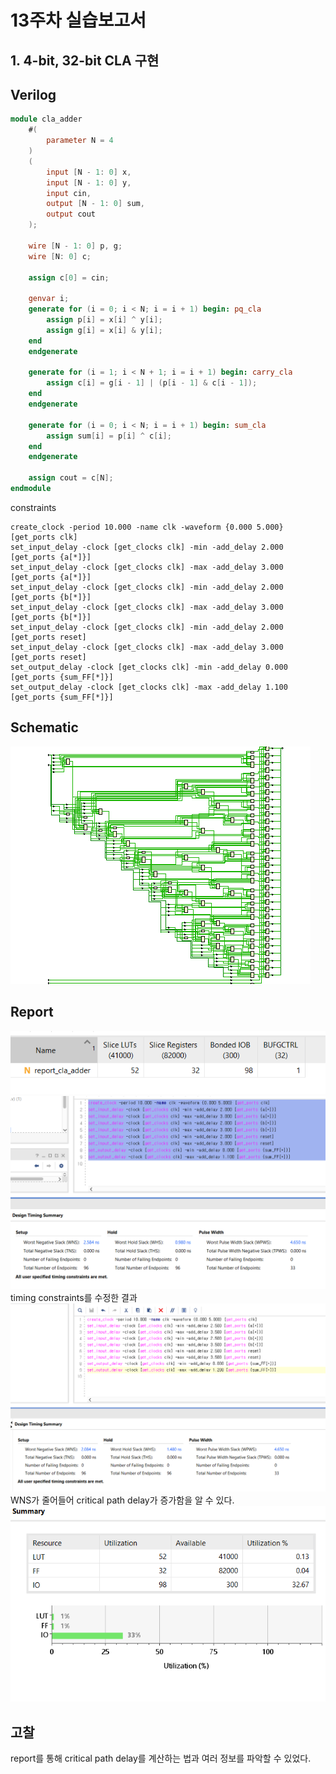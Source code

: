 # 13주차 실습보고서

## 1. 4-bit, 32-bit CLA 구현

## Verilog

```verilog
module cla_adder
    #(
        parameter N = 4
    )
    (
        input [N - 1: 0] x,
        input [N - 1: 0] y,
        input cin,
        output [N - 1: 0] sum,
        output cout  
    );
    
    wire [N - 1: 0] p, g;
    wire [N: 0] c;
    
    assign c[0] = cin;
    
    genvar i;
    generate for (i = 0; i < N; i = i + 1) begin: pq_cla
        assign p[i] = x[i] ^ y[i];
        assign g[i] = x[i] & y[i];
    end
    endgenerate
    
    generate for (i = 1; i < N + 1; i = i + 1) begin: carry_cla
        assign c[i] = g[i - 1] | (p[i - 1] & c[i - 1]);
    end
    endgenerate
    
    generate for (i = 0; i < N; i = i + 1) begin: sum_cla
        assign sum[i] = p[i] ^ c[i];
    end
    endgenerate
    
    assign cout = c[N];
endmodule
```



constraints
```
create_clock -period 10.000 -name clk -waveform {0.000 5.000} [get_ports clk]
set_input_delay -clock [get_clocks clk] -min -add_delay 2.000 [get_ports {a[*]}]
set_input_delay -clock [get_clocks clk] -max -add_delay 3.000 [get_ports {a[*]}]
set_input_delay -clock [get_clocks clk] -min -add_delay 2.000 [get_ports {b[*]}]
set_input_delay -clock [get_clocks clk] -max -add_delay 3.000 [get_ports {b[*]}]
set_input_delay -clock [get_clocks clk] -min -add_delay 2.000 [get_ports reset]
set_input_delay -clock [get_clocks clk] -max -add_delay 3.000 [get_ports reset]
set_output_delay -clock [get_clocks clk] -min -add_delay 0.000 [get_ports {sum_FF[*]}]
set_output_delay -clock [get_clocks clk] -max -add_delay 1.100 [get_ports {sum_FF[*]}]
```

## Schematic

![alt text](images/image.png)

## Report

![alt text](images/image-2.png)
![alt text](images/image-3.png)
timing constraints를 수정한 결과
![alt text](images/image-4.png)
WNS가 줄어들어 critical path delay가 증가함을 알 수 있다.
![alt text](images/image-1.png)

## 고찰

report를 통해 critical path delay를 계산하는 법과 여러 정보를 파악할 수 있었다.